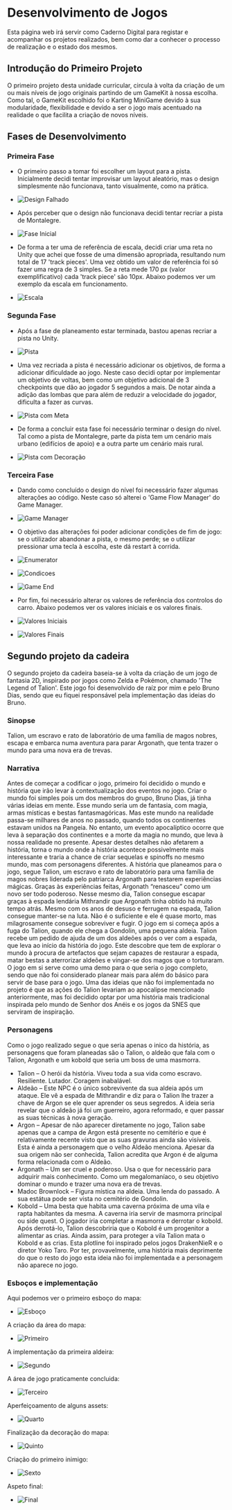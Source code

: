 # Desenvolvimento de Jogos

Esta página web irá servir como Caderno Digital para registar e acompanhar os projetos realizados, bem como dar a conhecer o processo de realização e o estado dos mesmos.
## Introdução do Primeiro Projeto

O primeiro projeto desta unidade curricular, circula à volta da criação de um ou mais níveis de jogo originais partindo de um GameKit à nossa escolha. 
Como tal, o GameKit escolhido foi o Karting MiniGame devido à sua modularidade, flexibilidade e devido a ser o jogo mais acentuado na realidade o que facilita a criação de novos níveis. 

## Fases de Desenvolvimento
### Primeira Fase

- O primeiro passo a tomar foi escolher um layout para a pista. Inicialmente decidi tentar improvisar um layout aleatório, mas o design simplesmente não funcionava, tanto visualmente, como na prática. 
- ![Design Falhado](https://raw.githubusercontent.com/m0nte1ro/m0nte1ro.github.io/main/assets/primeiroProjeto/2.%20Tentativa.PNG)

- Após perceber que o design não funcionava decidi tentar recriar a pista de Montalegre.
- ![Fase Inicial](https://raw.githubusercontent.com/m0nte1ro/m0nte1ro.github.io/main/assets/primeiroProjeto/3.%20Plano.png)

- De forma a ter uma de referência de escala, decidi criar uma reta no Unity que achei que fosse de uma dimensão apropriada, resultando num total de 17 'track pieces'. Uma vez obtido um valor de referência foi só fazer uma regra de 3 simples. Se a reta mede 170 px (valor exemplificativo) cada 'track piece' são 10px. Abaixo podemos ver um exemplo da escala em funcionamento.
- ![Escala](https://raw.githubusercontent.com/m0nte1ro/m0nte1ro.github.io/main/assets/primeiroProjeto/4.%20Estrutura.png)

### Segunda Fase
- Após a fase de planeamento estar terminada, bastou apenas recriar a pista no Unity.
- ![Pista](https://raw.githubusercontent.com/m0nte1ro/m0nte1ro.github.io/main/assets/primeiroProjeto/5.%20Pista.PNG)

- Uma vez recriada a pista é necessário adicionar os objetivos, de forma a adicionar dificuldade ao jogo. Neste caso decidi optar por implementar um objetivo de voltas, bem como um objetivo adicional de 3 checkpoints que dão ao jogador 5 segundos a mais. De notar ainda a adição das lombas que para além de reduzir a velocidade do jogador, dificulta a fazer as curvas.
- ![Pista com Meta](https://raw.githubusercontent.com/m0nte1ro/m0nte1ro.github.io/main/assets/primeiroProjeto/6.%20Checkpoints%20-%20Meta%20-%20Lombas.PNG)

- De forma a concluir esta fase foi necessário terminar o design do nível. Tal como a pista de Montalegre, parte da pista tem um cenário mais urbano (edifícios de apoio) e a outra parte um cenário mais rural.
- ![Pista com Decoração](https://raw.githubusercontent.com/m0nte1ro/m0nte1ro.github.io/main/assets/primeiroProjeto/7.%20Level%20Design.PNG)

### Terceira Fase
- Dando como concluído o design do nível foi necessário fazer algumas alterações ao código. Neste caso só alterei o 'Game Flow Manager' do Game Manager.
- ![Game Manager](https://raw.githubusercontent.com/m0nte1ro/m0nte1ro.github.io/main/assets/primeiroProjeto/8.%20Game%20Manager.PNG)

- O objetivo das alterações foi poder adicionar condições de fim de jogo: se o utilizador abandonar a pista, o mesmo perde; se o utilizar pressionar uma tecla à escolha, este dá restart à corrida.
- ![Enumerator](https://raw.githubusercontent.com/m0nte1ro/m0nte1ro.github.io/main/assets/primeiroProjeto/8.1.%20Enum.PNG)
- ![Condicoes](https://raw.githubusercontent.com/m0nte1ro/m0nte1ro.github.io/main/assets/primeiroProjeto/8.2.%20Condicoes.PNG)
- ![Game End](https://raw.githubusercontent.com/m0nte1ro/m0nte1ro.github.io/main/assets/primeiroProjeto/8.3.%20Game%20End.PNG)

- Por fim, foi necessário alterar os valores de referência dos controlos do carro. Abaixo podemos ver os valores iniciais e os valores finais.
- ![Valores Iniciais](https://raw.githubusercontent.com/m0nte1ro/m0nte1ro.github.io/main/assets/primeiroProjeto/9.%20Valores%20Refer%C3%AAncia%20do%20Kart.PNG)
- ![Valores Finais](https://raw.githubusercontent.com/m0nte1ro/m0nte1ro.github.io/main/assets/primeiroProjeto/9.1.%20Valores%20Finais%20do%20Kart.PNG)

##
## Segundo projeto da cadeira

O segundo projeto da cadeira baseia-se à volta da criação de um jogo de fantasia 2D, inspirado por jogos como Zelda e Pokémon, chamado 'The Legend of Talion'. Este jogo foi desenvolvido de raíz por mim e pelo Bruno Dias, sendo que eu fiquei responsável pela implementação das ideias do Bruno. 

### Sinopse

Talion, um escravo e rato de laboratório de uma família de magos nobres, escapa e embarca numa aventura para parar Argonath, que tenta trazer o mundo para uma nova era
de trevas.

### Narrativa

Antes de começar a codificar o jogo, primeiro foi decidido o mundo e história que irão levar à contextualização dos eventos no jogo. Criar o mundo foi simples pois um dos membros do grupo, Bruno Dias, já tinha várias ideias em mente. Esse mundo seria um de fantasia, com magia, armas místicas e bestas fantasmagóricas. Mas este mundo na realidade passa-se milhares de anos no passado, quando todos os continentes estavam unidos na Pangeia. No entanto, um evento apocalíptico ocorre que leva à separação dos continentes e a morte da magia no mundo, que leva à nossa realidade no presente. Apesar destes detalhes não afetarem a história, torna o mundo onde a história acontece possivelmente mais interessante e traria a chance de criar sequelas e spinoffs no mesmo mundo, mas com personagens diferentes. 
A história que planeamos para o jogo, segue Talion, um escravo e rato de laboratório para uma família de magos nobres liderada pelo patriarca Argonath para testarem experiências mágicas. Graças às experiências feitas, Argonath “renasceu” como um novo ser todo poderoso. Nesse mesmo dia, Talion consegue escapar graças à espada lendária Mithrandir que Argonath tinha obtido há muito tempo atrás. Mesmo com os anos de desuso e ferrugem na espada, Talion consegue manter-se na luta. Não é o suficiente e ele é quase morto, mas milagrosamente consegue sobreviver e fugir. 
O jogo em si começa após a fuga do Talion, quando ele chega a Gondolin, uma pequena aldeia. Talion recebe um pedido de ajuda de um dos aldeões após o ver com a espada, que leva ao início da história do jogo. Este descobre que tem de explorar o mundo à procura de artefactos que sejam capazes de restaurar a espada, matar bestas a aterrorizar aldeões e vingar-se dos magos que o torturaram. O jogo em si serve como uma demo para o que seria o jogo completo, sendo que não foi considerado planear mais para além do básico para servir de base para o jogo. 
Uma das ideias que não foi implementada no projeto é que as ações do Talion levariam ao apocalipse mencionado anteriormente, mas foi decidido optar por uma história mais tradicional inspirada pelo mundo de Senhor dos Anéis e os jogos da SNES que serviram de inspiração. 

### Personagens

Como o jogo realizado segue o que seria apenas o inico da história, as personagens que foram planeadas são o Talion, o aldeão que fala com o Talion, Argonath e um kobold que seria um boss de uma masmorra. 

- Talion – O herói da história. Viveu toda a sua vida como escravo. Resiliente. Lutador. Coragem inabalável. 
- Aldeão – Este NPC é o único sobrevivente da sua aldeia após um ataque. Ele vê a espada de Mithrandir e diz para o Talion lhe trazer a chave de Argon se ele quer aprender os seus segredos. A ideia seria revelar que o aldeão já foi um guerreiro, agora reformado, e quer passar as suas técnicas à nova geração. 
- Argon – Apesar de não aparecer diretamente no jogo, Talion sabe apenas que a campa de Argon está presente no cemitério e que é relativamente recente visto que as suas gravuras ainda são visíveis. Esta é ainda a personagem que o velho Aldeão menciona. Apesar da sua origem não ser conhecida, Talion acredita que Argon é de alguma forma relacionada com o Aldeão. 
- Argonath – Um ser cruel e poderoso. Usa o que for necessário para adquirir mais conhecimento. Como um megalomaníaco, o seu objetivo dominar o mundo e trazer uma nova era de trevas. 
- Madoc Brownlock – Figura mística na aldeia. Uma lenda do passado. A sua estátua pode ser vista no cemitério de Gondolin. 
- Kobold – Uma besta que habita uma caverna próxima de uma vila e rapta habitantes da mesma. A caverna iria servir de masmorra principal ou side quest. O jogador iria completar a masmorra e derrotar o kobold. Após derrotá-lo, Talion descobriria que o Kobold é um progenitor a alimentar as crias. Ainda assim, para proteger a vila Talion mata o Kobold e as crias. Esta plotline foi inspirado pelos jogos DrakenNieR e o diretor Yoko Taro. Por ter, provavelmente, uma história mais deprimente do que o resto do jogo esta ideia não foi implementada e a personagem não aparece no jogo.

### Esboços e implementação

Aqui podemos ver o primeiro esboço do mapa:
- ![Esboço](https://raw.githubusercontent.com/m0nte1ro/m0nte1ro.github.io/main/assets/segundoProjeto/IMG_20220120_150157.jpg)

A criação da área do mapa:
- ![Primeiro](https://raw.githubusercontent.com/m0nte1ro/m0nte1ro.github.io/main/assets/segundoProjeto/1.PNG)

A implementação da primeira aldeira:
- ![Segundo](https://raw.githubusercontent.com/m0nte1ro/m0nte1ro.github.io/main/assets/segundoProjeto/2.PNG)

A área de jogo praticamente concluida:
- ![Terceiro](https://raw.githubusercontent.com/m0nte1ro/m0nte1ro.github.io/main/assets/segundoProjeto/3.PNG)

Aperfeiçoamento de alguns assets:
- ![Quarto](https://raw.githubusercontent.com/m0nte1ro/m0nte1ro.github.io/main/assets/segundoProjeto/4.PNG)

Finalização da decoração do mapa:
- ![Quinto](https://raw.githubusercontent.com/m0nte1ro/m0nte1ro.github.io/main/assets/segundoProjeto/5.PNG)

Criação do primeiro inimigo:
- ![Sexto](https://raw.githubusercontent.com/m0nte1ro/m0nte1ro.github.io/main/assets/segundoProjeto/6.PNG)

Aspeto final:
- ![Final](https://raw.githubusercontent.com/m0nte1ro/m0nte1ro.github.io/main/assets/segundoProjeto/final.png)




